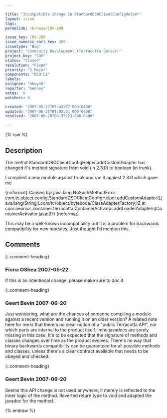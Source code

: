 ```yaml
---

title: "Incompatible change in StandardDSOClientConfigHelper"
layout: issue
tags: 
permalink: /browse/CDV-269

issue_key: CDV-269
issue_numeric_sort_key: 269
issuetype: "Bug"
project: "Community Development (Terracotta Server)"
project_key: "CDV"
status: "Closed"
resolution: "Fixed"
priority: "2 Major"
components: "DSO:L1"
labels: 
assignee: "hhuynh"
reporter: "kenney"
votes:  0
watchers: 0

created: "2007-05-22T07:43:57.000-0400"
updated: "2007-06-21T01:02:01.000-0400"
resolved: "2007-06-20T04:33:23.000-0400"

---
```




{% raw %}



## Description

<div markdown="1" class="description">

The methd StandardDSOClientConfigHelper.addCustomAdapter has changed it's method signature from void (in 2.3.0) to boolean (in trunk).

I compiled a new module against trunk and ran it against 2.3.0 which gave me 

{noformat}
Caused by: java.lang.NoSuchMethodError: com.tc.object.config.StandardDSOClientConfigHelper.addCustomAdapter(Ljava/lang/String;Lcom/tc/object/bytecode/ClassAdapterFactory;)Z
	at com.neonics.container.terracotta.ContainerActivator.addLoaderAdapters(ContainerActivator.java:37)
{noformat}

This may be a well-known incompatibility but it is a problem for backwards compatibility for new modules. 
Just thought I'd mention this.

</div>

## Comments


{:.comment-heading}
### **Fiona OShea** <span class="date">2007-05-22</span>

<div markdown="1" class="comment">

If this is an intentional change, please make sure to doc it.

</div>


{:.comment-heading}
### **Geert Bevin** <span class="date">2007-06-20</span>

<div markdown="1" class="comment">

Just wondering, what are the chances of someone compiling a module against a recent version and running it on an older version? A related note here for me is that there's no clear notion of a "public Terracotta API", nor which parts are internal to the product itself. Imho javadocs are sorely missing in this case. It's to be expected that the signature of methods and classes changes over time as the product evolves. There's no way that binary backwards compatibility can be guaranteed for all possible methods and classes, unless there's a clear contract available that needs to be obeyed and checked.


</div>


{:.comment-heading}
### **Geert Bevin** <span class="date">2007-06-20</span>

<div markdown="1" class="comment">

Seems this API change is not used anywhere, it merely is reflected to the inner logic of the method. Reverted return type to void and adapted the javadoc for the method.

</div>



{% endraw %}
